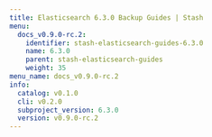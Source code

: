 ```yaml
---
title: Elasticsearch 6.3.0 Backup Guides | Stash
menu:
  docs_v0.9.0-rc.2:
    identifier: stash-elasticsearch-guides-6.3.0
    name: 6.3.0
    parent: stash-elasticsearch-guides
    weight: 35
menu_name: docs_v0.9.0-rc.2
info:
  catalog: v0.1.0
  cli: v0.2.0
  subproject_version: 6.3.0
  version: v0.9.0-rc.2
---
```


